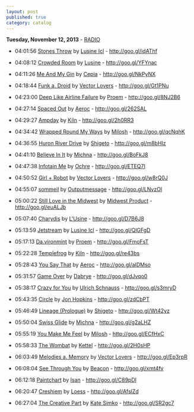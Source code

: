 ```yaml
---
layout: post
published: true
category: catalog
---
```


**Tuesday, November 12, 2013** - [RADIO](/2013/11/12/lusine-radio)

*   04:01:56  [Stones Throw](http://goo.gl/SEzhwd) by [Lusine Icl](http://www.last.fm/music/Lusine+Icl) - http://goo.gl/idAThf

*   04:08:12  [Crowded Room](http://goo.gl/IDafJO) by [Lusine](http://www.last.fm/music/Lusine) - http://goo.gl/YFYnac

*   04:11:26  [Me And My Gin](http://goo.gl/FJIezi) by [Cepia](http://www.last.fm/music/Cepia) - http://goo.gl/NkPyNX

*   04:18:44  [Funk a. Droid](http://goo.gl/JLm14O) by [Vector Lovers](http://www.last.fm/music/Vector+Lovers) - http://goo.gl/Gt1PNu

*   04:23:00  [Deep Like Airline Failure](http://goo.gl/fpmZqp) by [Proem](http://www.last.fm/music/Proem) - http://goo.gl/8NJ2B6

*   04:27:14  [Spaced Out](http://goo.gl/UpNRjk) by [Aeroc](http://www.last.fm/music/Aeroc) - http://goo.gl/262SAL

*   04:29:27  [Ampday](http://goo.gl/vO5EI4) by [Kiln](http://www.last.fm/music/Kiln) - http://goo.gl/2h0RR3

*   04:34:42  [Wrapped Round My Ways](http://goo.gl/GmNWCG) by [Milosh](http://www.last.fm/music/Milosh) - http://goo.gl/qcNqhK

*   04:36:55  [Huron River Drive](http://goo.gl/MdljBR) by [Shigeto](http://www.last.fm/music/Shigeto) - http://goo.gl/m8bHIz

*   04:41:10  [Believe In It](http://goo.gl/XhSDrS) by [Michna](http://www.last.fm/music/Michna) - http://goo.gl/BoFkJ8

*   04:47:38  [Infotain Me](http://goo.gl/qTJu75) by [Ochre](http://www.last.fm/music/Ochre) - http://goo.gl/ETEQ7I

*   04:50:52  [Girl + Robot](http://goo.gl/xaeE0t) by [Vector Lovers](http://www.last.fm/music/Vector+Lovers) - http://goo.gl/w8rQ0J

*   04:55:07  [sommeil](http://goo.gl/HeVZiy) by [Outputmessage](http://www.last.fm/music/Outputmessage) - http://goo.gl/LNvzOl

*   05:00:22  [Still Love in the Midwest](http://goo.gl/g5lPSv) by [Midwest Product](http://www.last.fm/music/Midwest+Product) - http://goo.gl/euALJb

*   05:07:40  [Charydis](http://goo.gl/gI73H1) by [L'Usine](http://www.last.fm/music/L'Usine) - http://goo.gl/D7B6J8

*   05:13:59  [Jetstream](http://goo.gl/rrTyYd) by [Lusine Icl](http://www.last.fm/music/Lusine+Icl) - http://goo.gl/QlGFgD

*   05:17:13  [Da.vironmint](http://goo.gl/0SA6EF) by [Proem](http://www.last.fm/music/Proem) - http://goo.gl/FmoFsT

*   05:22:28  [Templefrog](http://goo.gl/InZIhT) by [Kiln](http://www.last.fm/music/Kiln) - http://goo.gl/re43bs

*   05:28:43  [You Say That](http://goo.gl/Vdf5nC) by [Aeroc](http://www.last.fm/music/Aeroc) - http://goo.gl/aIDMso

*   05:31:57  [Game Over](http://goo.gl/zRXe6A) by [Dabrye](http://www.last.fm/music/Dabrye) - http://goo.gl/dJvqo0

*   05:38:17  [Crazy for You](http://goo.gl/RFbDls) by [Ulrich Schnauss](http://www.last.fm/music/Ulrich+Schnauss) - http://goo.gl/s3mryD

*   05:43:35  [Circle](http://goo.gl/TsJh8K) by [Jon Hopkins](http://www.last.fm/music/Jon+Hopkins) - http://goo.gl/zdCbPT

*   05:46:49  [Lineage (Prologue)](http://goo.gl/lZkgYQ) by [Shigeto](http://www.last.fm/music/Shigeto) - http://goo.gl/Wt42yz

*   05:50:04  [Swiss Glide](http://goo.gl/5z7iDQ) by [Michna](http://www.last.fm/music/Michna) - http://goo.gl/g2aLHZ

*   05:55:19  [You Make Me Feel](http://goo.gl/OJn74w) by [Milosh](http://www.last.fm/music/Milosh) - http://goo.gl/ECfHxC

*   05:58:33  [The Wombat](http://goo.gl/iPNgBi) by [Kettel](http://www.last.fm/music/Kettel) - http://goo.gl/2H0sHP

*   06:03:49  [Melodies a. Memory](http://goo.gl/XxQbPJ) by [Vector Lovers](http://www.last.fm/music/Vector+Lovers) - http://goo.gl/Ep3rpR

*   06:08:04  [See Through You](http://goo.gl/SpOvq2) by [Beacon](http://www.last.fm/music/Beacon) - http://goo.gl/xmt4fv

*   06:12:18  [Paintchart](http://goo.gl/0xgN3P) by [Isan](http://www.last.fm/music/Isan) - http://goo.gl/C89pDl

*   06:20:47  [Creshiem](http://goo.gl/ilNvSg) by [Loess](http://www.last.fm/music/Loess) - http://goo.gl/AfslZd

*   06:27:04  [The Creative Part](http://goo.gl/k8kJvH) by [Kate Simko](http://www.last.fm/music/Kate+Simko) - http://goo.gl/SR2gc7

